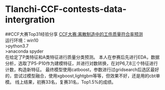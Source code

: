 # TIanchi-CCF-contests-data-intergration
##CCF大赛Top31经验分享
[CCF大赛:离散制造中的工件质量符合率预测](https://www.datafountain.cn/competitions/351)            
运行环境：win10                              
         >python3.7       
         >anaconda spyder                 
在给定了P类特征和A类特征进行质量分类预测。
本人在参赛后先进行EDA，数据分析，选取了P5-P10作为建模特征，并进行对数转换，在对P6,7,8三个特征进行计数，构造新特征。
最终模型使用catboost，参数进行过gridsearch后选区最好的，尝试过模型融合，使用xgboost,lightgbm等等，但效果不好，还是用的cbt单模。
线上结果，初赛33名，复赛31名，Top1.5%的成绩。
